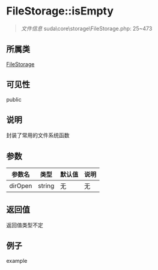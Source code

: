 # FileStorage::isEmpty

> *文件信息* suda\core\storage\FileStorage.php: 25~473
## 所属类 

[FileStorage](../FileStorage.md)

## 可见性

  public  
## 说明

封装了常用的文件系统函数

## 参数

| 参数名 | 类型 | 默认值 | 说明 |
|--------|-----|-------|-------|
| dirOpen |  string | 无 | 无 |

## 返回值
返回值类型不定

## 例子

example